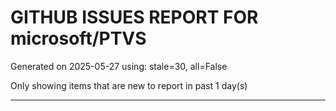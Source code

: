 
# GITHUB ISSUES REPORT FOR microsoft/PTVS


Generated on 2025-05-27 using: stale=30, all=False


Only showing items that are new to report in past 1 day(s)


---




















